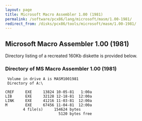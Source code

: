 ```yaml
---
layout: page
title: Microsoft Macro Assembler 1.00 (1981)
permalink: /software/pcx86/lang/microsoft/masm/1.00-1981/
redirect_from: /disks/pcx86/tools/microsoft/masm/1.00-1981/
---
```


Microsoft Macro Assembler 1.00 (1981)
-------------------------------------

Directory listing of a recreated 160Kb diskette is provided below.

### Directory of MS Macro Assembler 1.00 (1981)

	 Volume in drive A is MASM1001981
	 Directory of A:\

	CREF     EXE     13824 10-05-81   1:00a
	LIB      EXE     32128 12-18-81  12:00a
	LINK     EXE     41216 11-03-81  12:00a
	M        EXE     67456 11-04-81  12:00a
	        4 file(s)     154624 bytes
	                        5120 bytes free

